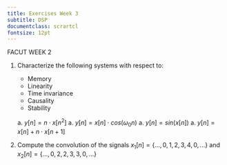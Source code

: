 ```yaml
---
title: Exercises Week 3
subtitle: DSP
documentclass: scrartcl
fontsize: 12pt
---
```


FACUT WEEK 2
1. Characterize the following  systems with respect to:

    - Memory
    - Linearity
    - Time invariance
    - Causality
    - Stability

    a. $y[n] = n \cdot x[n^2]$
    a. $y[n] = x[n] \cdot cos(\omega_0 n)$
    a. $y[n] = sin(x[n])$
    a. $y[n] = x[n] + n \cdot x[n+1]$


2. Compute the convolution of the signals 
$x_1[n] = \{ ...,0,1,2,3,4,0,...\}$ and $x_2[n] = \{...,0,2,2,3,3,0,...\}$
